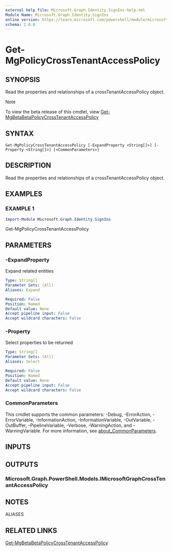```yaml
---
external help file: Microsoft.Graph.Identity.SignIns-help.xml
Module Name: Microsoft.Graph.Identity.SignIns
online version: https://learn.microsoft.com/powershell/module/microsoft.graph.identity.signins/get-mgpolicycrosstenantaccesspolicy
schema: 2.0.0
---
```


# Get-MgPolicyCrossTenantAccessPolicy

## SYNOPSIS
Read the properties and relationships of a crossTenantAccessPolicy object.

> [!NOTE]
> To view the beta release of this cmdlet, view [Get-MgBetaBetaPolicyCrossTenantAccessPolicy](/powershell/module/Microsoft.Graph.Beta.Identity.SignIns/Get-MgBetaPolicyCrossTenantAccessPolicy?view=graph-powershell-beta)

## SYNTAX

```
Get-MgPolicyCrossTenantAccessPolicy [-ExpandProperty <String[]>] [-Property <String[]>] [<CommonParameters>]
```

## DESCRIPTION
Read the properties and relationships of a crossTenantAccessPolicy object.

## EXAMPLES

### EXAMPLE 1
```powershell
Import-Module Microsoft.Graph.Identity.SignIns
```

Get-MgPolicyCrossTenantAccessPolicy

## PARAMETERS

### -ExpandProperty
Expand related entities

```yaml
Type: String[]
Parameter Sets: (All)
Aliases: Expand

Required: False
Position: Named
Default value: None
Accept pipeline input: False
Accept wildcard characters: False
```

### -Property
Select properties to be returned

```yaml
Type: String[]
Parameter Sets: (All)
Aliases: Select

Required: False
Position: Named
Default value: None
Accept pipeline input: False
Accept wildcard characters: False
```

### CommonParameters
This cmdlet supports the common parameters: -Debug, -ErrorAction, -ErrorVariable, -InformationAction, -InformationVariable, -OutVariable, -OutBuffer, -PipelineVariable, -Verbose, -WarningAction, and -WarningVariable. For more information, see [about_CommonParameters](http://go.microsoft.com/fwlink/?LinkID=113216).

## INPUTS

## OUTPUTS

### Microsoft.Graph.PowerShell.Models.IMicrosoftGraphCrossTenantAccessPolicy
## NOTES

ALIASES

## RELATED LINKS
[Get-MgBetaBetaPolicyCrossTenantAccessPolicy](/powershell/module/Microsoft.Graph.Beta.Identity.SignIns/Get-MgBetaPolicyCrossTenantAccessPolicy?view=graph-powershell-beta)
